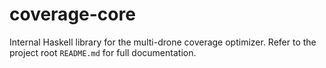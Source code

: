 # coverage-core

Internal Haskell library for the multi-drone coverage optimizer. Refer to the project root `README.md` for full documentation.
